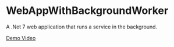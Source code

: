 # WebAppWithBackgroundWorker
A .Net 7 web application that runs a service in the background.

[Demo Video](https://www.youtube.com/watch?v=caodfpTPHSI)
